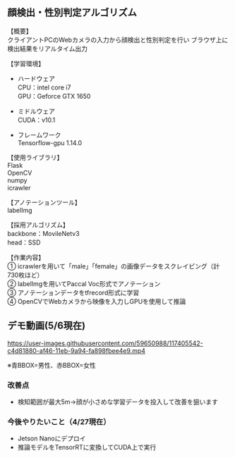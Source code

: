 ## 顔検出・性別判定アルゴリズム  

【概要】  
クライアントPCのWebカメラの入力から顔検出と性別判定を行い
ブラウザ上に検出結果をリアルタイム出力

【学習環境】  
- ハードウェア  
CPU：intel core i7  
GPU：Geforce GTX 1650

- ミドルウェア  
CUDA：v10.1

- フレームワーク  
Tensorflow-gpu 1.14.0

【使用ライブラリ】  
Flask  
OpenCV  
numpy  
icrawler  

【アノテーションツール】  
labelImg  

【採用アルゴリズム】  
backbone：MovileNetv3  
head：SSD  

【作業内容】  
① icrawlerを用いて「male」「female」の画像データをスクレイピング（計730枚ほど）  
② labelImgを用いてPaccal Voc形式でアノテーション  
③ アノテーションデータをtfrecord形式に学習  
④ OpenCVでWebカメラから映像を入力しGPUを使用して推論  

## デモ動画(5/6現在)
https://user-images.githubusercontent.com/59650988/117405542-c4d81880-af46-11eb-9a94-fa898fbee4e9.mp4

※青BBOX=男性、赤BBOX=女性  

### 改善点
- 検知範囲が最大5m→顔が小さめな学習データを投入して改善を狙います  

### 今後やりたいこと（4/27現在）
- Jetson Nanoにデプロイ  
- 推論モデルをTensorRTに変換してCUDA上で実行  
